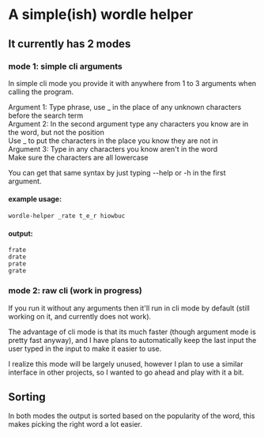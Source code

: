 # A simple(ish) wordle helper

## It currently has 2 modes

### mode 1: simple cli arguments

In simple cli mode you provide it with anywhere from 1 to 3 arguments when calling the program.

Argument 1: Type phrase, use _ in the place of any unknown characters before the search term  
Argument 2: In the second argument type any characters you know are in the word, but not the position  
Use _ to put the characters in the place you know they are not in  
Argument 3: Type in any characters you know aren't in the word  
Make sure the characters are all lowercase  

You can get that same syntax by just typing --help or -h in the first argument.

#### example usage:

```
wordle-helper _rate t_e_r hiowbuc
```

#### output:
```
frate
drate
prate
grate
```

### mode 2: raw cli (work in progress)

If you run it without any arguments then it'll run in cli mode by default (still working on it, and currently does not work).  

The advantage of cli mode is that its much faster (though argument mode is pretty fast anyway), and I have plans to automatically keep the last input the user typed in the input to make it easier to use.

I realize this mode will be largely unused, however I plan to use a similar interface in other projects, so I wanted to go ahead and play with it a bit.

## Sorting

In both modes the output is sorted based on the popularity of the word, this makes picking the right word a lot easier.

